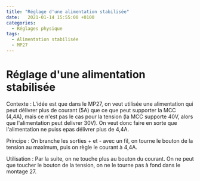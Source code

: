 ```yaml
---
title: "Réglage d'une alimentation stabilisée"
date:   2021-01-14 15:55:00 +0100
categories:
  - Réglages physique
tags:
  - Alimentation stabilisée
  - MP27
---
```


# Réglage d'une alimentation stabilisée

Contexte : L'idée est que dans le MP27, on veut utilisée une alimentation qui peut délivrer plus de courant (5A) que ce que peut supporter la MCC (4,4A), mais ce n'est pas le cas pour la tension (la MCC supporte 40V, alors que l'alimentation peut delivrer 30V). On veut donc faire en sorte que l'alimentation ne puiss epas délivrer plus de 4,4A. 

Principe : On branche les sorties + et - avec un fil, on tourne le bouton de la tension au maximum, puis on règle le courant à 4,4A. 

Utilisation : Par la suite, on ne touche plus au bouton du courant. On ne peut que toucher le bouton de la tension, on ne le tourne pas à fond dans le montage 27.
